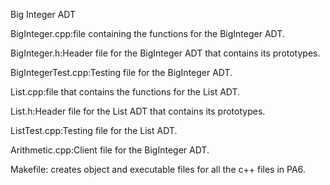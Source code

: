 Big Integer ADT

BigInteger.cpp:file containing the functions for the BigInteger ADT.

BigInteger.h:Header file for the BigInteger ADT that contains its prototypes.

BigIntegerTest.cpp:Testing file for the BigInteger ADT.

List.cpp:file that contains the functions for the List ADT.

List.h:Header file for the List ADT that contains its prototypes.

ListTest.cpp:Testing file for the List ADT.

Arithmetic.cpp:Client file for the BigInteger ADT.

Makefile: creates object and executable files for all the c++ files in PA6.
